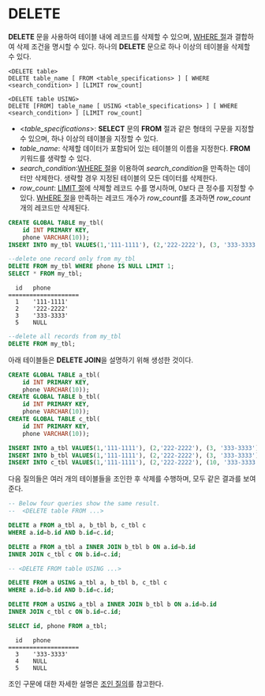 DELETE
======

**DELETE** 문을 사용하여 테이블 내에 레코드를 삭제할 수 있으며, [WHERE 절](select.md#where-절)과 결합하여 삭제 조건을 명시할 수 있다. 하나의 **DELETE** 문으로 하나 이상의 테이블을 삭제할 수 있다.
```
<DELETE table>
DELETE table_name [ FROM <table_specifications> ] [ WHERE <search_condition> ] [LIMIT row_count]

<DELETE table USING>
DELETE [FROM] table_name [ USING <table_specifications> ] [ WHERE <search_condition> ] [LIMIT row_count]
```

-   &lt;*table\_specifications*&gt;: **SELECT** 문의 **FROM** 절과 같은 형태의 구문을 지정할 수 있으며, 하나 이상의 테이블을 지정할 수 있다.
-   *table\_name*: 삭제할 데이터가 포함되어 있는 테이블의 이름을 지정한다. **FROM** 키워드를 생략할 수 있다.
-   *search\_condition*:[WHERE 절](select.md#where-절)을 이용하여 *search\_condition*을 만족하는 데이터만 삭제한다. 생략할 경우 지정된 테이블의 모든 데이터를 삭제한다.
-   *row\_count*: [LIMIT 절](select.md#limit-절)에 삭제할 레코드 수를 명시하며, 0보다 큰 정수를 지정할 수 있다. [WHERE 절](select.md#where-절)을 만족하는 레코드 개수가 *row\_count*를 초과하면 *row\_count* 개의 레코드만 삭제된다.

``` sql
CREATE GLOBAL TABLE my_tbl(
    id INT PRIMARY KEY,
    phone VARCHAR(10));
INSERT INTO my_tbl VALUES(1,'111-1111'), (2,'222-2222'), (3, '333-3333'), (4, NULL), (5, NULL);

--delete one record only from my_tbl
DELETE FROM my_tbl WHERE phone IS NULL LIMIT 1;
SELECT * FROM my_tbl;
```
```
  id   phone        
====================
  1    '111-1111'   
  2    '222-2222'   
  3    '333-3333'   
  5    NULL         
```
``` sql
--delete all records from my_tbl
DELETE FROM my_tbl;
```

아래 테이블들은 **DELETE JOIN**을 설명하기 위해 생성한 것이다.

``` sql
CREATE GLOBAL TABLE a_tbl(
    id INT PRIMARY KEY,
    phone VARCHAR(10));
CREATE GLOBAL TABLE b_tbl(
    id INT PRIMARY KEY,
    phone VARCHAR(10));
CREATE GLOBAL TABLE c_tbl(
    id INT PRIMARY KEY,
    phone VARCHAR(10));

INSERT INTO a_tbl VALUES(1,'111-1111'), (2,'222-2222'), (3, '333-3333'), (4, NULL), (5, NULL);
INSERT INTO b_tbl VALUES(1,'111-1111'), (2,'222-2222'), (3, '333-3333'), (4, NULL);
INSERT INTO c_tbl VALUES(1,'111-1111'), (2,'222-2222'), (10, '333-3333'), (11, NULL), (12, NULL);
```

다음 질의들은 여러 개의 테이블들을 조인한 후 삭제를 수행하며, 모두 같은 결과를 보여준다.

``` sql
-- Below four queries show the same result.
--  <DELETE table FROM ...>

DELETE a FROM a_tbl a, b_tbl b, c_tbl c
WHERE a.id=b.id AND b.id=c.id;

DELETE a FROM a_tbl a INNER JOIN b_tbl b ON a.id=b.id
INNER JOIN c_tbl c ON b.id=c.id;

-- <DELETE FROM table USING ...>

DELETE FROM a USING a_tbl a, b_tbl b, c_tbl c
WHERE a.id=b.id AND b.id=c.id;

DELETE FROM a USING a_tbl a INNER JOIN b_tbl b ON a.id=b.id
INNER JOIN c_tbl c ON b.id=c.id;

SELECT id, phone FROM a_tbl;
```
```
  id   phone        
====================
  3    '333-3333'   
  4    NULL         
  5    NULL         
```

조인 구문에 대한 자세한 설명은 [조인 질의](select.md#조인-질의)를 참고한다.

